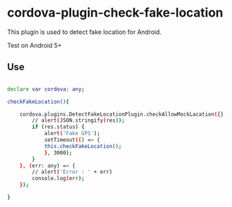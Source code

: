 # cordova-plugin-check-fake-location

This plugin is used to detect fake location for Android.

Test on Android 5+


## Use

```sh

declare var cordova: any;

checkFakeLocation(){

    cordova.plugins.DetectFakeLocationPlugin.checkAllowMockLacation({}, (res: any) => {
        // alert(JSON.stringify(res));
        if (res.status) {
            alert('Fake GPS');
            setTimeout(() => {
            this.checkFakeLocation();
            }, 3000);
        }
    }, (err: any) => {
        // alert('Error : ' + err)
        console.log(err);
    });

}


```